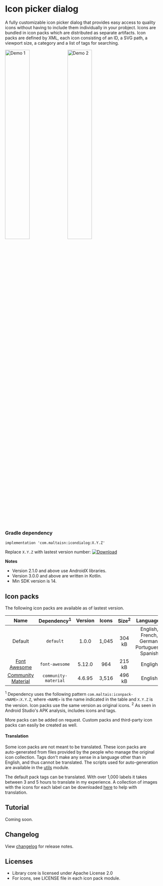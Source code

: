 # Icon picker dialog
A fully customizable icon picker dialog that provides easy access to quality icons
without having to include them individually in your probject. Icons are bundled in
icon packs which are distributed as separate artifacts. Icon packs are defined by XML,
each icon consisting of an ID, a SVG path, a viewport size, a category and a list of
tags for searching.

<img src="screenshots/demo1.gif" width="40%" alt="Demo 1"/>  <img src="screenshots/demo2.gif" width="40%" alt="Demo 2"/>

### Gradle dependency
`implementation 'com.maltaisn:icondialog:X.Y.Z'`

Replace `X.Y.Z` with lastest version number: [![Download](https://api.bintray.com/packages/maltaisn/icon-dialog/icon-dialog/images/download.svg)](https://bintray.com/maltaisn/icon-dialog/icon-dialog/_latestVersion)

**Notes**

- Version 2.1.0 and above use AndroidX libraries.
- Version 3.0.0 and above are written in Kotlin.
- Min SDK version is 14.

## Icon packs
The following icon packs are available as of lastest version.

| Name |Dependency<sup>1</sup>|Version|Icons|Size<sup>2</sup>|Languages|
|:----:|:--------:|:-----:|:---:|:----:|:-------:|
|Default|`default`|1.0.0|1,045|304 kB|English, French, German, Portuguese, Spanish|
|[Font Awesome][font-awesome]|`font-awesome`|5.12.0|964|215 kB|Engligh|
|[Community Material][mdi-community]|`community-material`|4.6.95|3,516|496 kB|English|

<sup>1</sup> Dependency uses the following pattern `com.maltais:iconpack-<NAME>:X.Y.Z`, where `<NAME>` is the
name indicated in the table and `X.Y.Z` is the version. Icon packs use the same version
as original icons.
<sup>2</sup> As seen in Android Studio's APK analysis, includes icons and tags.

More packs can be added on request. Custom packs and third-party icon packs can easily be created
as well.

#### Translation
Some icon packs are not meant to be translated. These icon packs are auto-generated from
files provided by the people who manage the original icon collection. Tags don't make any
sense in a language other than in English, and thus cannot be translated. The scripts
used for auto-generation are available in the [utils][utils] module.

The default pack tags can be translated. With over 1,000 labels it takes between 3 and 5 hours
to translate in my experience. A collection of images with the icons for each label can be downloaded
[here](default-pack-label-images) to help with translation.

## Tutorial
Coming soon.

## Changelog
View [changelog](https://github.com/maltaisn/icondialoglib/blob/master/CHANGELOG.md) for release notes.

## Licenses
- Library core is licensed under Apache License 2.0
- For icons, see LICENSE file in each icon pack module.


[font-awesome]: https://fontawesome.com/icons
[mdi-community]: https://materialdesignicons.com/

[utils]: utils/
[default-pack-label-images]: https://github.com/maltaisn/icondialoglib/files/2957686/label-images.zip
